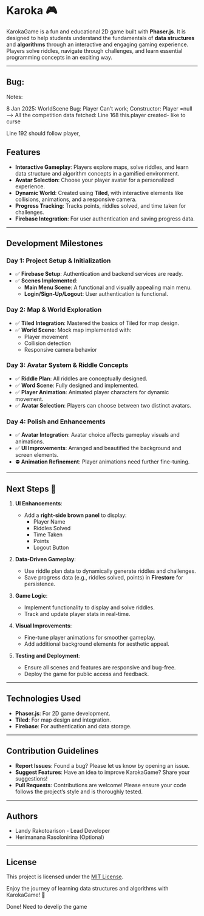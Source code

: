 
# Karoka 🎮

KarokaGame is a fun and educational 2D game built with **Phaser.js**. It is designed to help students understand the fundamentals of **data structures** and **algorithms** through an interactive and engaging gaming experience. Players solve riddles, navigate through challenges, and learn essential programming concepts in an exciting way.

---
## Bug:
Notes: 

8 Jan 2025:
WorldScene Bug: Player Can’t work;
Constructor: Player =null
—> All the competition data fetched:
Line 168 this.player created- like to curse

Line 192 should follow player,

## Features

- **Interactive Gameplay**: Players explore maps, solve riddles, and learn data structure and algorithm concepts in a gamified environment.
- **Avatar Selection**: Choose your player avatar for a personalized experience.
- **Dynamic World**: Created using **Tiled**, with interactive elements like collisions, animations, and a responsive camera.
- **Progress Tracking**: Tracks points, riddles solved, and time taken for challenges.
- **Firebase Integration**: For user authentication and saving progress data.

---

## Development Milestones

### **Day 1: Project Setup & Initialization**
- ✅ **Firebase Setup**: Authentication and backend services are ready.
- ✅ **Scenes Implemented**:
  - **Main Menu Scene**: A functional and visually appealing main menu.
  - **Login/Sign-Up/Logout**: User authentication is functional.

### **Day 2: Map & World Exploration**
- ✅ **Tiled Integration**: Mastered the basics of Tiled for map design.
- ✅ **World Scene**: Mock map implemented with:
  - Player movement
  - Collision detection
  - Responsive camera behavior

### **Day 3: Avatar System & Riddle Concepts**
- ✅ **Riddle Plan**: All riddles are conceptually designed.
- ✅ **Word Scene**: Fully designed and implemented.
- ✅ **Player Animation**: Animated player characters for dynamic movement.
- ✅ **Avatar Selection**: Players can choose between two distinct avatars.

### **Day 4: Polish and Enhancements**
- ✅ **Avatar Integration**: Avatar choice affects gameplay visuals and animations.
- ✅ **UI Improvements**: Arranged and beautified the background and screen elements.
- ⛔ **Animation Refinement**: Player animations need further fine-tuning.

---

## Next Steps 🚀

1. **UI Enhancements**:
   - Add a **right-side brown panel** to display:
     - Player Name
     - Riddles Solved
     - Time Taken
     - Points
     - Logout Button

2. **Data-Driven Gameplay**:
   - Use riddle plan data to dynamically generate riddles and challenges.
   - Save progress data (e.g., riddles solved, points) in **Firestore** for persistence.

3. **Game Logic**:
   - Implement functionality to display and solve riddles.
   - Track and update player stats in real-time.

4. **Visual Improvements**:
   - Fine-tune player animations for smoother gameplay.
   - Add additional background elements for aesthetic appeal.

5. **Testing and Deployment**:
   - Ensure all scenes and features are responsive and bug-free.
   - Deploy the game for public access and feedback.

---

## Technologies Used

- **Phaser.js**: For 2D game development.
- **Tiled**: For map design and integration.
- **Firebase**: For authentication and data storage.

---

## Contribution Guidelines

- **Report Issues**: Found a bug? Please let us know by opening an issue.
- **Suggest Features**: Have an idea to improve KarokaGame? Share your suggestions!
- **Pull Requests**: Contributions are welcome! Please ensure your code follows the project’s style and is thoroughly tested.

---

## Authors

- Landy Rakotoarison - Lead Developer
- Herimanana Rasolonirina (Optional)

---

## License

This project is licensed under the [MIT License](LICENSE).

Enjoy the journey of learning data structures and algorithms with KarokaGame! 🌟

Done!
Need to develip the game
